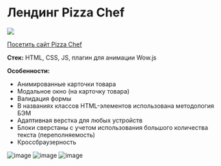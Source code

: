 # Лендинг Pizza Chef
![](https://img.shields.io/badge/version-1.0.0-green)

[Посетить сайт Pizza Chef](https://anastasiyaruban.github.io/pizza-lending/)

**Стек:** HTML, CSS, JS, плагин для анимации Wow.js

**Особенности:** 

+ Анимированные карточки товара
+ Mодальное окно (на карточку товара)
+ Валидация формы
+ В названиях классов HTML-элементов использована методология БЭМ
+ Адаптивная верстка для любых устройств
+ Блоки сверстаны с учетом использования большого количества текста (переполняемость)
+ Кроссбраузерность
  
![image](https://github.com/AnastasiyaRuban/pizza-lending/assets/96728466/b070e712-68ec-4a36-9ac8-7a3008ff40a2)
![image](https://github.com/AnastasiyaRuban/pizza-lending/assets/96728466/92ab9d19-4fde-4ef6-bfef-3d3e92eb3237)
![image](https://github.com/AnastasiyaRuban/pizza-lending/assets/96728466/74d3063d-c5a9-4dc3-997e-1b48a903cf59)
